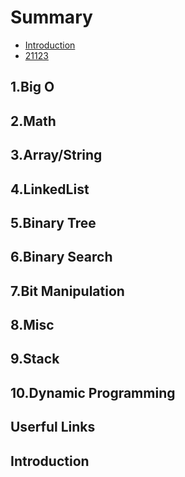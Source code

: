# Summary


* [Introduction](README.md)
* [21123](21123.md)

## 1.Big O

## 2.Math

## 3.Array/String

## 4.LinkedList

## 5.Binary Tree

## 6.Binary Search

## 7.Bit Manipulation

## 8.Misc

## 9.Stack

## 10.Dynamic Programming

## Userful Links
## Introduction



